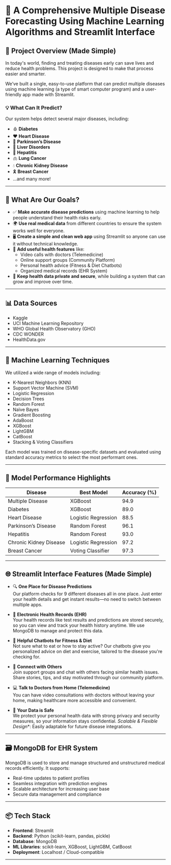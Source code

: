 # 🧠 A Comprehensive Multiple Disease Forecasting Using Machine Learning Algorithms and Streamlit Interface

## 🚀 Project Overview (Made Simple)

In today's world, finding and treating diseases early can save lives and reduce health problems. This project is designed to make that process easier and smarter.

We’ve built a single, easy-to-use platform that can predict multiple diseases using machine learning (a type of smart computer program) and a user-friendly app made with Streamlit.

### 💡 What Can It Predict?

Our system helps detect several major diseases, including:

- 🩸 **Diabetes**
- ❤️ **Heart Disease**
- 🧠 **Parkinson’s Disease**
- 🏥 **Liver Disorders**
- 🦠 **Hepatitis**
- 🫁 **Lung Cancer**
- 💧 **Chronic Kidney Disease**
- 🎗️ **Breast Cancer**
- ...and many more!

---

## 🎯 What Are Our Goals?

- ✅ **Make accurate disease predictions** using machine learning to help people understand their health risks early.
- 🌍 **Use real medical data** from different countries to ensure the system works well for everyone.
- 🖥️ **Create a simple and clean web app** using Streamlit so anyone can use it without technical knowledge.
- 💬 **Add useful health features** like:
  - Video calls with doctors (Telemedicine)
  - Online support groups (Community Platform)
  - Personal health advice (Fitness & Diet Chatbots)
  - Organized medical records (EHR System)
- 🔐 **Keep health data private and secure**, while building a system that can grow and improve over time.


---

## 📊 Data Sources

- Kaggle
- UCI Machine Learning Repository
- WHO Global Health Observatory (GHO)
- CDC WONDER
- HealthData.gov

---

## 🧠 Machine Learning Techniques

We utilized a wide range of models including:

- K-Nearest Neighbors (KNN)  
- Support Vector Machine (SVM)  
- Logistic Regression  
- Decision Trees  
- Random Forest  
- Naïve Bayes  
- Gradient Boosting  
- AdaBoost  
- XGBoost  
- LightGBM  
- CatBoost  
- Stacking & Voting Classifiers

Each model was trained on disease-specific datasets and evaluated using standard accuracy metrics to select the most performant ones.

---

## 🧪 Model Performance Highlights

| Disease                   | Best Model            | Accuracy (%) |
|---------------------------|------------------------|--------------|
| Multiple Disease          | XGBoost                | 94.9         |
| Diabetes                  | XGBoost                | 89.0         |
| Heart Disease             | Logistic Regression    | 88.5         |
| Parkinson’s Disease       | Random Forest          | 96.1         |
| Hepatitis                 | Random Forest          | 93.0         |
| Chronic Kidney Disease    | Logistic Regression    | 97.2         |
| Breast Cancer             | Voting Classifier      | 97.3         |

---

## 🌐 Streamlit Interface Features (Made Simple)

- 🔍 **One Place for Disease Predictions**  
  Our platform checks for 9 different diseases all in one place. Just enter your health details and get instant results—no need to switch between multiple apps.

- 🧾 **Electronic Health Records (EHR)**  
  Your health records like test results and predictions are stored securely, so you can view and track your health history anytime. We use MongoDB to manage and protect this data.

- 💬 **Helpful Chatbots for Fitness & Diet**  
  Not sure what to eat or how to stay active? Our chatbots give you personalized advice on diet and exercise, tailored to the disease you're checking for.

- 🤝 **Connect with Others**  
  Join support groups and chat with others facing similar health issues. Share stories, tips, and stay motivated through our community platform.

- 💻 **Talk to Doctors from Home (Telemedicine)**  
  You can have video consultations with doctors without leaving your home, making healthcare more accessible and convenient.

- 🔐 **Your Data is Safe**  
  We protect your personal health data with strong privacy and security measures, so your information stays confidential.
*Scalable & Flexible Design**: Easily adaptable for future disease integrations.

---

## 🗃️ MongoDB for EHR System

MongoDB is used to store and manage structured and unstructured medical records efficiently. It supports:

- Real-time updates to patient profiles
- Seamless integration with prediction engines
- Scalable architecture for increasing user base
- Secure data management and compliance

---


## 📦 Tech Stack

- **Frontend**: Streamlit  
- **Backend**: Python (scikit-learn, pandas, pickle)  
- **Database**: MongoDB  
- **ML Libraries**: scikit-learn, XGBoost, LightGBM, CatBoost  
- **Deployment**: Localhost / Cloud-compatible  

---


